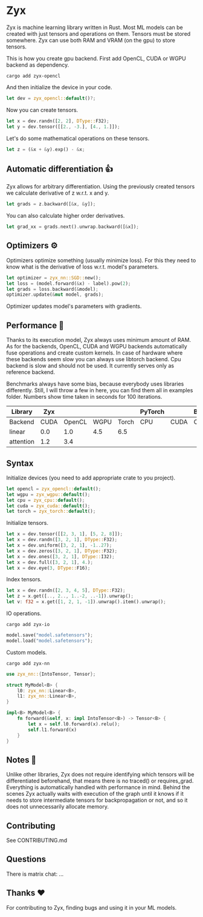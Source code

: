 # Zyx

Zyx is machine learning library written in Rust.
Most ML models can be created with just tensors and operations on them.
Tensors must be stored somewhere. Zyx can use both RAM and VRAM (on the gpu) to store tensors.

This is how you create gpu backend. First add OpenCL, CUDA or WGPU backend as dependency.
```shell
cargo add zyx-opencl
```
And then initialize the device in your code.
```rust
let dev = zyx_opencl::default()?;
```
Now you can create tensors.
```rust
let x = dev.randn([2, 2], DType::F32);
let y = dev.tensor([[2., -3.], [4., 1.]]);
```
Let's do some mathematical operations on these tensors.
```rust
let z = (&x + &y).exp() - &x;
```

## Automatic differentiation 👍

Zyx allows for arbitrary differentiation. Using the previously created tensors we calculate derivative of z w.r.t. x and y.
```rust
let grads = z.backward([&x, &y]);
```
You can also calculate higher order derivatives.
```rust
let grad_xx = grads.next().unwrap.backward([&x]);
```

## Optimizers ⚙️

Optimizers optimize something (usually minimize loss). For this they need to know what is the derivative of loss w.r.t. model's parameters.
```rust
let optimizer = zyx_nn::SGD::new();
let loss = (model.forward(&x) - label).pow(2);
let grads = loss.backward(&model);
optimizer.update(&mut model, grads);
```
Optimizer updates model's parameters with gradients.

## Performance 🚀

Thanks to its execution model, Zyx always uses minimum amount of RAM.
As for the backends, OpenCL, CUDA and WGPU backends automatically fuse operations and create custom kernels.
In case of hardware where these backends seem slow you can always use libtorch backend.
Cpu backend is slow and should not be used. It currently serves only as reference backend.

Benchmarks always have some bias, because everybody uses libraries differently.
Still, I will throw a few in here, you can find them all in examples folder.
Numbers show time taken in seconds for 100 iterations.

| Library   | Zyx  |        |      |       | PyTorch |      | Burn |      |
|-----------|------|--------|------|-------|---------|------|------|------|
| Backend   | CUDA | OpenCL | WGPU | Torch | CPU     | CUDA | CPU  | WGPU |
| linear    | 0.0  | 1.0    | 4.5  | 6.5   |
| attention | 1.2  | 3.4    |

## Syntax

Initialize devices (you need to add appropriate crate to you project).
```rust
let opencl = zyx_opencl::default();
let wgpu = zyx_wgpu::default();
let cpu = zyx_cpu::default();
let cuda = zyx_cuda::default();
let torch = zyx_torch::default();
```
Initialize tensors.
```rust
let x = dev.tensor([[2, 3, 1], [5, 2, 8]]);
let x = dev.randn([3, 2, 1], DType::F32);
let x = dev.uniform([3, 2, 1], -1..27);
let x = dev.zeros([3, 2, 1], DType::F32);
let x = dev.ones([3, 2, 1], DType::I32);
let x = dev.full([3, 2, 1], 4.);
let x = dev.eye(3, DType::F16);
```
Index tensors.
```rust
let x = dev.randn([2, 3, 4, 5], DType::F32);
let z = x.get([.., 2.., 1..-2, ..-1]).unwrap();
let v: f32 = x.get([1, 2, 1, -1]).unwrap().item().unwrap();
```
IO operations.
```shell
cargo add zyx-io
```
```rust
model.save("model.safetensors");
model.load("model.safetensors");
```
Custom models.
```shell
cargo add zyx-nn
```
```rust
use zyx_nn::{IntoTensor, Tensor};

struct MyModel<B> {
    l0: zyx_nn::Linear<B>,
    l1: zyx_nn::Linear<B>,
}

impl<B> MyModel<B> {
    fn forward(&self, x: impl IntoTensor<B>) -> Tensor<B> {
        let x = self.l0.forward(x).relu();
        self.l1.forward(x)
    }
}
```

## Notes 🤔

Unlike other libraries, Zyx does not require identifying which tensors will be differentiated beforehand,
that means there is no traced() or requires_grad. Everything is automatically handled with performance in mind.
Behind the scenes Zyx actually waits with execution of the graph until it knows if it needs to store intermediate
tensors for backpropagation or not, and so it does not unnecessarily allocate memory.

## Contributing

See CONTRIBUTING.md

## Questions

There is matrix chat: ...

## Thanks ❤️

For contributing to Zyx, finding bugs and using it in your ML models.
